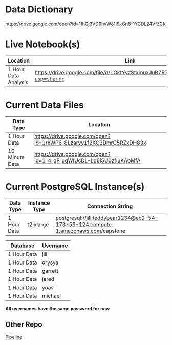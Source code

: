 # Data Dictionary
https://drive.google.com/open?id=1fhQj3VD0hvW81I9kGn8-1YCDL24VfZCK

# Live Notebook(s)
Location | Link
--- | --- 
1 Hour Data Analysis | https://drive.google.com/file/d/1OktYyzStxmuxJuB7R7247QwafKQlT3f_/view?usp=sharing

# Current Data Files
Data Type | Location
--- | --- 
1 Hour Data  | https://drive.google.com/open?id=1rxWP6_8Lzaryy1f2KC3DmrC5RZxDH83x
10 Minute Data | https://drive.google.com/open?id=1_4_qF_uqWIUcDL-Lo6i5U0zfiuKAbMfA

# Current PostgreSQL Instance(s)
Data Type | Instance Type | Connection String
--- | --- | ---
1 Hour Data  | t2.xlarge | postgresql://jill:teddybear1234@ec2-54-173-59-124.compute-1.amazonaws.com/capstone

Database | Username
--- | ---
1 Hour Data  | jill 
1 Hour Data  | orysya
1 Hour Data  | garrett 
1 Hour Data  | jared
1 Hour Data  | yoav 
1 Hour Data  | michael

**All usernames have the same password for now**

## Other Repo
[Pipeline](https://github.com/j-goldsmith/TurbineTimeSeries)
